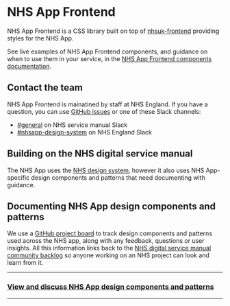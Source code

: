 # NHS App Frontend

NHS App Frontend is a CSS library built on top of [nhsuk-frontend](https://github.com/nhsuk/nhsuk-frontend) providing styles for the NHS App.

See live examples of NHS App Frontend components, and guidance on when to use them in your service, in the [NHS App Frontend components documentation](https://design-system.nhsapp.service.nhs.uk/components/).

## Contact the team

NHS App Frontend is mainatined by staff at NHS England. If you have a question, you can use [GitHub issues](https://github.com/nhsuk/nhsapp-frontend/issues) or one of these Slack channels:

- [#general](https://nhs-service-manual.slack.com/archives/CDJ29AQCD) on NHS service manual Slack
- [#nhsapp-design-system](https://nhsdigitalcorporate.enterprise.slack.com/archives/C06GY1LRP19) on NHS England Slack

## Building on the NHS digital service manual

The NHS App uses the [NHS design system](https://service-manual.nhs.uk/design-system), however it also uses NHS App-specific design components and patterns that need documenting with guidance.

## Documenting NHS App design components and patterns

We use a [GitHub project board](https://github.com/orgs/nhsuk/projects/8/views/1) to track design components and patterns used across the NHS app, along with any feedback, questions or user insights. All this information links back to the [NHS digital service manual community backlog](https://github.com/nhsuk/nhsuk-service-manual-community-backlog/projects/1) so anyone working on an NHS project can look and learn from it.

---

### **[View and discuss NHS App design components and patterns](https://github.com/orgs/nhsuk/projects/8/views/1)**

---
